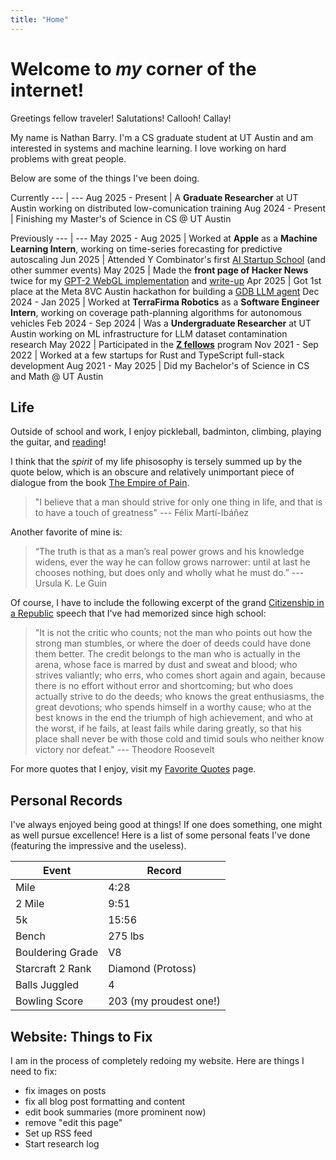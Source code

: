 ```yaml
---
title: "Home"
---
```




# Welcome to *my* corner of the internet!

Greetings fellow traveler! Salutations! Callooh! Callay!

My name is Nathan Barry. I'm a CS graduate student at UT Austin and am interested in systems and machine learning.
I love working on hard problems with great people.

Below are some of the things I've been doing.

Currently
--- | ---
Aug 2025 - Present | A **Graduate Researcher** at UT Austin working on distributed low-comunication training
Aug 2024 - Present | Finishing my Master's of Science in CS @ UT Austin

Previously
--- | ---
May 2025 - Aug 2025 | Worked at **Apple** as a **Machine Learning Intern**, working on time-series forecasting for predictive autoscaling
Jun 2025 | Attended Y Combinator's first [AI Startup School](https://events.ycombinator.com/ai-sus) (and other summer events)
May 2025 | Made the **front page of Hacker News** twice for my [GPT-2 WebGL implementation](https://github.com/nathan-barry/gpt2-webgl) and [write-up](https://nathan.rs/posts/gpu-shader-programming/)
Apr 2025 | Got 1st place at the Meta 8VC Austin hackathon for building a [GDB LLM agent](https://github.com/d0rbu/llamastack-austin)
Dec 2024 - Jan 2025 | Worked at **TerraFirma Robotics** as a **Software Engineer Intern**, working on coverage path-planning algorithms for autonomous vehicles
Feb 2024 - Sep 2024 | Was a **Undergraduate Researcher** at UT Austin working on ML infrastructure for LLM dataset contamination research
May 2022 | Participated in the **[Z fellows](https://www.zfellows.com)** program
Nov 2021 - Sep 2022 | Worked at a few startups for Rust and TypeScript full-stack development
Aug 2021 - May 2025 | Did my Bachelor's of Science in CS and Math @ UT Austin



## Life

Outside of school and work, I enjoy pickleball, badminton, climbing, playing the guitar, and [reading](/posts/favorite-books)!

I think that the *spirit* of my life phisosophy is tersely summed up by the quote below, which is an obscure and relatively unimportant piece of dialogue from the book [The Empire of Pain](https://en.wikipedia.org/wiki/Empire_of_Pain).

> "I believe that a man should strive for only one thing in life, and that is to have a touch of greatness"
--- Félix Martí-Ibáñez

Another favorite of mine is:

> “The truth is that as a man’s real power grows and his knowledge widens, ever the way he can follow grows narrower: until at last he chooses nothing, but does only and wholly what he must do.”
--- Ursula K. Le Guin

Of course, I have to include the following excerpt of the grand [Citizenship in a Republic](https://en.wikipedia.org/wiki/Citizenship_in_a_Republic) speech that I've had memorized since high school:

> "It is not the critic who counts; not the man who points out how the strong man stumbles, or where the doer of deeds could have done them better. The credit belongs to the man who is actually in the arena, whose face is marred by dust and sweat and blood; who strives valiantly; who errs, who comes short again and again, because there is no effort without error and shortcoming; but who does actually strive to do the deeds; who knows the great enthusiasms, the great devotions; who spends himself in a worthy cause; who at the best knows in the end the triumph of high achievement, and who at the worst, if he fails, at least fails while daring greatly, so that his place shall never be with those cold and timid souls who neither know victory nor defeat."
--- Theodore Roosevelt

For more quotes that I enjoy, visit my [Favorite Quotes](/posts/favorite-quotes) page.



## Personal Records

I've always enjoyed being good at things! If one does something, one might as well pursue excellence! Here is a list of some personal feats I've done (featuring the impressive and the useless).

Event | Record
--- | ---
Mile | 4:28
2 Mile | 9:51
5k | 15:56
Bench | 275 lbs
Bouldering Grade | V8
Starcraft 2 Rank | Diamond (Protoss)
Balls Juggled | 4
Bowling Score | 203 (my proudest one!)



## Website: Things to Fix

I am in the process of completely redoing my website. Here are things I need to fix:
- fix images on posts
- fix all blog post formatting and content
- edit book summaries (more prominent now)
- remove "edit this page"
- Set up RSS feed
- Start research log

